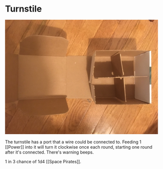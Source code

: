 # Turnstile

![Turnstile](../media/51782273487_849ffb95fe_k.jpg)

The turnstile has a port that a wire could be connected to. Feeding 1 [[Power]] into it will turn it clockwise once each round, starting one round after it's connected. There's warning beeps.

1 in 3 chance of 1d4 [[Space Pirates]].